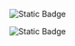 ![Static Badge](https://img.shields.io/badge/Python-3776AB?style=for-the-badge&logo=python&logoColor=white&link=https%3A%2F%2Fimg.shields.io%2Fbadge%2FPython-3776AB%3Fstyle%3Dfor-the-badge%26logo%3Dpython%26logoColor%3Dwhite)

![Static Badge](https://img.shields.io/badge/Linux-FCC624?style=for-the-badge&logo=linux-mint&logoColor=white&link=https%3A%2F%2Fimg.shields.io%2Fgithub%2Flicense%2F%7Busername%7D%2F%7Brepo-name%7D.svg)
